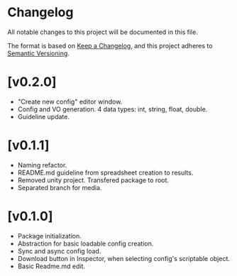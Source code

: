 # Changelog

All notable changes to this project will be documented in this file.

The format is based on [Keep a Changelog](https://keepachangelog.com/en/1.1.0/),
and this project adheres to [Semantic Versioning](https://semver.org/spec/v2.0.0.html).

# [v0.2.0]
- "Create new config" editor window.
- Config and VO generation. 4 data types: int, string, float, double.
- Guideline update.

# [v0.1.1]
- Naming refactor.
- README.md guideline from spreadsheet creation to results.
- Removed unity project. Transfered package to root.
- Separated branch for media.

# [v0.1.0] 
- Package initialization.
- Abstraction for basic loadable config creation.
- Sync and async config load.
- Download button in Inspector, when selecting config's scriptable object.
- Basic Readme.md edit. 